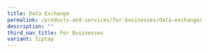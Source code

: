 ```yaml
---
title: Data Exchange
permalink: /products-and-services/for-businesses/data-exchange/
description: ""
third_nav_title: For Businesses
variant: tiptap
---
```

